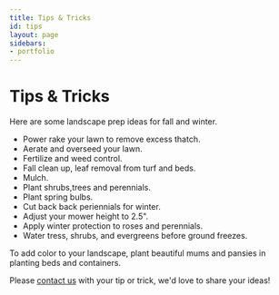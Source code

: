 ```yaml
---
title: Tips & Tricks
id: tips
layout: page
sidebars:
- portfolio
---
```


# Tips & Tricks

Here are some landscape prep ideas for fall and winter.


- Power rake your lawn to remove excess thatch.
- Aerate and overseed your lawn.
- Fertilize and weed control.
- Fall clean up, leaf removal from turf and beds.
- Mulch.
- Plant shrubs,trees and perennials.
- Plant spring bulbs.
- Cut back back periennials for winter.
- Adjust your mower height to 2.5".
- Apply winter protection to roses and perennials.
- Water tress, shrubs, and evergreens before ground freezes.

To add color to your landscape, plant beautiful mums and pansies in planting beds and containers.

Please [contact us](/contact) with your tip or trick, we'd love to share your ideas!
